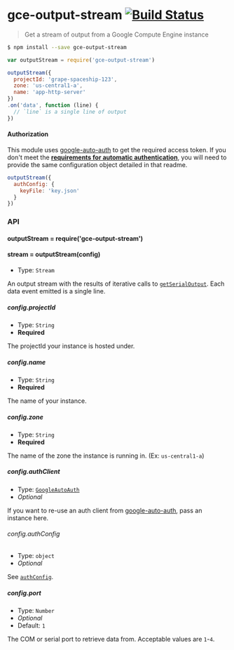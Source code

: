 # gce-output-stream [![Build Status](https://travis-ci.org/stephenplusplus/gce-output-stream.svg)](https://travis-ci.org/stephenplusplus/gce-output-stream)
> Get a stream of output from a Google Compute Engine instance

```sh
$ npm install --save gce-output-stream
```
```js
var outputStream = require('gce-output-stream')

outputStream({
  projectId: 'grape-spaceship-123',
  zone: 'us-central1-a',
  name: 'app-http-server'
})
.on('data', function (line) {
  // `line` is a single line of output
})
```


#### Authorization

This module uses [google-auto-auth](https://github.com/stephenplusplus/google-auto-auth) to get the required access token. If you don't meet the **[requirements for automatic authentication](https://github.com/stephenplusplus/google-auto-auth#automatic-if)**, you will need to provide the same configuration object detailed in that readme.

```js
outputStream({
  authConfig: {
    keyFile: 'key.json'
  }
})
```


### API

#### outputStream = require('gce-output-stream')

#### stream = outputStream(config)

- Type: `Stream`

An output stream with the results of iterative calls to [`getSerialOutput`](https://cloud.google.com/compute/docs/reference/v1/instances/getSerialPortOutput). Each data event emitted is a single line.

##### config.projectId

- Type: `String`
- **Required**

The projectId your instance is hosted under.

##### config.name

- Type: `String`
- **Required**

The name of your instance.

##### config.zone

- Type: `String`
- **Required**

The name of the zone the instance is running in. (Ex: `us-central1-a`)

##### config.authClient

- Type: [`GoogleAutoAuth`](http://gitnpm.com/google-auto-auth)
- *Optional*

If you want to re-use an auth client from [google-auto-auth](http://gitnpm.com/google-auto-auth), pass an instance here.

###### config.authConfig

- Type: `object`
- *Optional*

See [`authConfig`](https://github.com/stephenplusplus/google-auto-auth#authconfig).

##### config.port

- Type: `Number`
- *Optional*
- Default: `1`

The COM or serial port to retrieve data from. Acceptable values are `1`-`4`.
